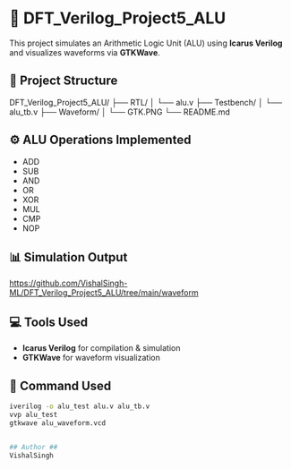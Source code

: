 # 🧠 DFT_Verilog_Project5_ALU

This project simulates an Arithmetic Logic Unit (ALU) using **Icarus Verilog** and visualizes waveforms via **GTKWave**.

## 📁 Project Structure
DFT_Verilog_Project5_ALU/
├── RTL/
│   └── alu.v
├── Testbench/
│   └── alu_tb.v
├── Waveform/
│   └── GTK.PNG
└── README.md

## ⚙️ ALU Operations Implemented
- ADD
- SUB
- AND
- OR
- XOR
- MUL
- CMP
- NOP

## 📊 Simulation Output

https://github.com/VishalSingh-ML/DFT_Verilog_Project5_ALU/tree/main/waveform

## 💻 Tools Used
- **Icarus Verilog** for compilation & simulation
- **GTKWave** for waveform visualization

## 🔁 Command Used
```bash
iverilog -o alu_test alu.v alu_tb.v
vvp alu_test
gtkwave alu_waveform.vcd


## Author ##
VishalSingh
